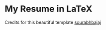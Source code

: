 # My Resume in LaTeX

Credits for this beautiful template [sourabhbajaj](https://github.com/sb2nov/resume)



